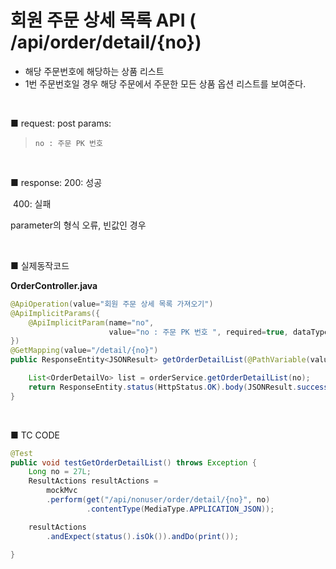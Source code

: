 # 회원 주문 상세 목록  API ( /api/order/detail/{no}) 

- 해당 주문번호에 해당하는 상품 리스트
- 1번 주문번호일 경우 해당 주문에서 주문한 모든 상품 옵션 리스트를 보여준다.

<br>

■ request: 
   post 
     params: 

> ```
> no : 주문 PK 번호
> ```

<br>

■ response: 
     200: 성공

​	400: 실패 

parameter의 형식 오류, 빈값인 경우

<br>

■ 실제동작코드 

**OrderController.java**

```java
@ApiOperation(value="회원 주문 상세 목록 가져오기")
@ApiImplicitParams({
    @ApiImplicitParam(name="no", 
                      value="no : 주문 PK 번호 ", required=true, dataType="OrderVo", defaultValue="")
})
@GetMapping(value="/detail/{no}") 
public ResponseEntity<JSONResult> getOrderDetailList(@PathVariable(value="no") Long no) {

    List<OrderDetailVo> list = orderService.getOrderDetailList(no);
    return ResponseEntity.status(HttpStatus.OK).body(JSONResult.success(list));
} 
```

<br>

■ TC CODE 

```java
@Test
public void testGetOrderDetailList() throws Exception {
    Long no = 27L;
    ResultActions resultActions = 
        mockMvc
        .perform(get("/api/nonuser/order/detail/{no}", no)
                 .contentType(MediaType.APPLICATION_JSON)); 

    resultActions 
        .andExpect(status().isOk()).andDo(print());

}
```
